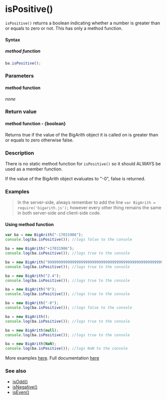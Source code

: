 # isPositive()
<code>isPositive()</code> returns a boolean indicating whether a number is greater than or equals to zero or not. This has only a method function.

#### Syntax
##### method function
```javascript
ba.isPositive();
```
 
### Parameters
#### method function
*none*

### Return value
#### method function - {boolean}
Returns true if the value of the BigArith object it is called on is greater than or equals to zero otherwise false.

### Description
There is no static method function for `isPositive()` so it should ALWAYS be used as a member function. 

If the value of the BigArith object evaluates to "-0", false is returned.


### Examples

> In the server-side, always remember to add the line `var BigArith = require('bigarith.js');` however every other thing remains the same in both server-side and client-side code.

#### Using method function

```javascript
var ba = new BigArith("-17031986");
console.log(ba.isPositive()); //logs false to the console

ba = new BigArith("+17031986");
console.log(ba.isPositive()); //logs true to the console

ba = new BigArith("999999999999999999999999999999999999999999999999999999999999999999999999999999999999999999999");
console.log(ba.isPositive()); //logs true to the console

ba = new BigArith("2.4");
console.log(ba.isPositive()); //logs true to the console

ba = new BigArith("0");
console.log(ba.isPositive()); //logs true to the console 

ba = new BigArith("-0");
console.log(ba.isPositive()); //logs false to the console 

ba = new BigArith();
console.log(ba.isPositive()); //logs true to the console 

ba = new BigArith(null);
console.log(ba.isPositive()); //logs true to the console 

ba = new BigArith(NaN);
console.log(ba.isPositive()); //logs NaN to the console 
```

More examples [here](https://github.com/osofem/bigarith.js/tree/master/examples/). Full documentation [here](https://github.com/osofem/bigarith.js/tree/master/documentation)

### See also
* [isOdd()](https://osofem.github.io/bigarith.js/documentation/isodd.html)
* [isNegative()](https://osofem.github.io/bigarith.js/documentation/isnegative.html)
* [isEven()](https://osofem.github.io/bigarith.js/documentation/iseven.html)